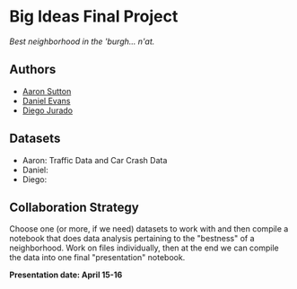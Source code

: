 # Big Ideas Final Project
_Best neighborhood in the 'burgh... n'at._

## Authors
- [Aaron Sutton](https://github.com/aaronjsutton)
- [Daniel Evans](https://github.com/evansd28)
- [Diego Jurado](https://github.com/juradodiego)

## Datasets
- Aaron: Traffic Data and Car Crash Data
- Daniel:
- Diego: 

## Collaboration Strategy
Choose one (or more, if we need) datasets to work with and then compile a notebook that does data
analysis pertaining to the "bestness" of a neighborhood. Work on files individually, then at the end
we can compile the data into one final "presentation" notebook.

**Presentation date: April 15-16**
